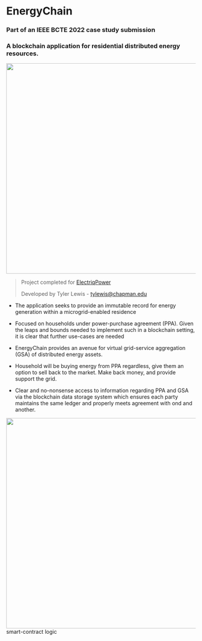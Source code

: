 # EnergyChain

### Part of an IEEE BCTE 2022 case study submission
### A blockchain application for residential distributed energy resources. 

<img style="width: 40em" src="https://user-images.githubusercontent.com/69596889/200397833-f2db643e-4f56-4e40-94b8-a9a8fa35b6de.png"/>

> 
> Project completed for [ElectriqPower](https://electriqpower.com)
>
> Developed by Tyler Lewis - tylewis@chapman.edu

- The application seeks to provide an immutable record for energy generation within a microgrid-enabled residence

- Focused on households under power-purchase agreement (PPA). Given the leaps and bounds needed to implement such in a blockchain setting, it is clear that further use-cases are needed

- EnergyChain provides an avenue for virtual grid-service aggregation (GSA) of distributed energy assets. 

- Household will be buying energy from PPA regardless, give them an option to sell back to the market. Make back money, and provide support the grid. 

- Clear and no-nonsense access to information regarding PPA and GSA via the blockchain data storage system which ensures each party maintains the same ledger and properly meets agreement with ond and another.


<img style="width: 40em" src="https://i.imgur.com/9CciMqU.png"/>
smart-contract logic



